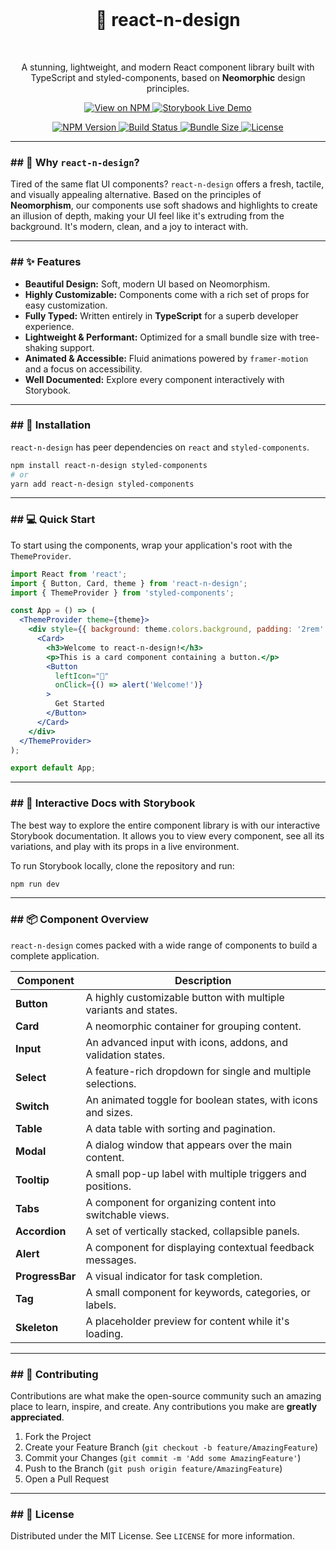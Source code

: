 <div align="center">
  <br />
  <h1>🎨 react-n-design</h1>
  <br />
</div>

<p align="center">
  A stunning, lightweight, and modern React component library built with TypeScript and styled-components, based on <strong>Neomorphic</strong> design principles.
</p>

<p align="center">
  <a href="https://www.npmjs.com/package/react-n-design">
    <img src="https://img.shields.io/badge/NPM-View%20Package-cb3837?style=for-the-badge&cacheBuster=dsadad" alt="View on NPM" />
  </a>
  <a href="https://SoumyoNawab8.github.io/react-n-design/">
    <img src="https://img.shields.io/badge/Storybook-Live%20Demo-ff4785?style=for-the-badge&cacheBuster=dsadad" alt="Storybook Live Demo" />
  </a>
</p>

<p align="center">
  <a href="https://www.npmjs.com/package/react-n-design">
    <img src="https://img.shields.io/npm/v/react-n-design.svg?style=flat-square" alt="NPM Version" />
  </a>
  <a href="https://github.com/SoumyoNawab8/react-n-design/actions/workflows/main.yml">
    <img src="https://img.shields.io/github/actions/workflow/status/SoumyoNawab8/react-n-design/main.yml?style=flat-square&cacheBuster=dsadad" alt="Build Status" />
  </a>
  <a href="https://bundlephobia.com/package/react-n-design">
    <img src="https://img.shields.io/bundlephobia/minzip/react-n-design?style=flat-square&cacheBuster=dsadad" alt="Bundle Size" />
  </a>
  <a href="https://github.com/SoumyoNawab8/react-n-design/blob/master/LICENSE">
    <img src="https://img.shields.io/npm/l/react-n-design.svg?style=flat-square&cacheBuster=1234" alt="License" />
  </a>
</p>



---

### ## 🤔 Why `react-n-design`?

Tired of the same flat UI components? `react-n-design` offers a fresh, tactile, and visually appealing alternative. Based on the principles of **Neomorphism**, our components use soft shadows and highlights to create an illusion of depth, making your UI feel like it's extruding from the background. It's modern, clean, and a joy to interact with.

---

### ## ✨ Features

* **Beautiful Design:** Soft, modern UI based on Neomorphism.
* **Highly Customizable:** Components come with a rich set of props for easy customization.
* **Fully Typed:** Written entirely in **TypeScript** for a superb developer experience.
* **Lightweight & Performant:** Optimized for a small bundle size with tree-shaking support.
* **Animated & Accessible:** Fluid animations powered by `framer-motion` and a focus on accessibility.
* **Well Documented:** Explore every component interactively with Storybook.

---

### ## 🚀 Installation

`react-n-design` has peer dependencies on `react` and `styled-components`.

```bash
npm install react-n-design styled-components
# or
yarn add react-n-design styled-components
```

---

### ## 💻 Quick Start

To start using the components, wrap your application's root with the `ThemeProvider`.

```jsx
import React from 'react';
import { Button, Card, theme } from 'react-n-design';
import { ThemeProvider } from 'styled-components';

const App = () => (
  <ThemeProvider theme={theme}>
    <div style={{ background: theme.colors.background, padding: '2rem' }}>
      <Card>
        <h3>Welcome to react-n-design!</h3>
        <p>This is a card component containing a button.</p>
        <Button 
          leftIcon="🎉" 
          onClick={() => alert('Welcome!')}
        >
          Get Started
        </Button>
      </Card>
    </div>
  </ThemeProvider>
);

export default App;
```

---

### ## 🎨 Interactive Docs with Storybook

The best way to explore the entire component library is with our interactive Storybook documentation. It allows you to view every component, see all its variations, and play with its props in a live environment.

To run Storybook locally, clone the repository and run:

```bash
npm run dev
```

---

### ## 📦 Component Overview

`react-n-design` comes packed with a wide range of components to build a complete application.

| Component      | Description                                                 |
| -------------- | ----------------------------------------------------------- |
| **Button** | A highly customizable button with multiple variants and states.  |
| **Card** | A neomorphic container for grouping content.                |
| **Input** | An advanced input with icons, addons, and validation states. |
| **Select** | A feature-rich dropdown for single and multiple selections. |
| **Switch** | An animated toggle for boolean states, with icons and sizes. |
| **Table** | A data table with sorting and pagination.                   |
| **Modal** | A dialog window that appears over the main content.         |
| **Tooltip** | A small pop-up label with multiple triggers and positions.  |
| **Tabs** | A component for organizing content into switchable views.   |
| **Accordion** | A set of vertically stacked, collapsible panels.            |
| **Alert** | A component for displaying contextual feedback messages.    |
| **ProgressBar**| A visual indicator for task completion.                     |
| **Tag** | A small component for keywords, categories, or labels.      |
| **Skeleton** | A placeholder preview for content while it's loading.       |


---

### ## 🤝 Contributing

Contributions are what make the open-source community such an amazing place to learn, inspire, and create. Any contributions you make are **greatly appreciated**.

1.  Fork the Project
2.  Create your Feature Branch (`git checkout -b feature/AmazingFeature`)
3.  Commit your Changes (`git commit -m 'Add some AmazingFeature'`)
4.  Push to the Branch (`git push origin feature/AmazingFeature`)
5.  Open a Pull Request

---

### ## 📄 License

Distributed under the MIT License. See `LICENSE` for more information.